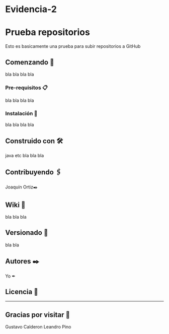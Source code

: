 # Evidencia-2
# Prueba repositorios

Esto es basicamente una prueba para subir repositorios a GitHub
## Comenzando 🚀

bla bla bla bla

### Pre-requisitos 📋

bla bla bla bla

### Instalación 🔧
bla bla bla bla




## Construido con 🛠️

java etc 
bla bla bla

## Contribuyendo 🖇️
Joaquín Ortiz✒️

## Wiki 📖

bla bla bla

## Versionado 📌

bla bla

## Autores ✒️
Yo ✒




## Licencia 📄
--------------------------------------------

## Gracias por visitar 🎁



Gustavo Calderon
Leandro Pino
